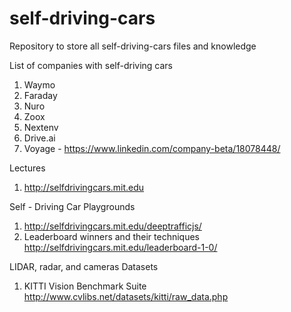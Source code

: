 # self-driving-cars
Repository to store all self-driving-cars files and knowledge

List of companies with self-driving cars
1. Waymo
2. Faraday
3. Nuro
4. Zoox 
5. Nextenv
6. Drive.ai
7. Voyage - https://www.linkedin.com/company-beta/18078448/



Lectures
1. http://selfdrivingcars.mit.edu

Self - Driving Car Playgrounds
1. http://selfdrivingcars.mit.edu/deeptrafficjs/
2. Leaderboard winners and their techniques http://selfdrivingcars.mit.edu/leaderboard-1-0/


LIDAR, radar, and cameras Datasets
1. KITTI Vision Benchmark Suite http://www.cvlibs.net/datasets/kitti/raw_data.php

